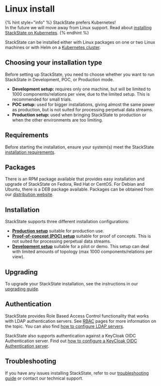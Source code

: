 # Linux install

{% hint style="info" %}
StackState prefers Kubernetes!  
In the future we will move away from Linux support. Read about [installing StackState on Kubernetes](/setup/kubernetes_install/README.md).
{% endhint %}

StackState can be installed either with Linux packages on one or two Linux machines or with Helm on a [Kubernetes cluster](/setup/Kubernetes_install/README.md).

## Choosing your installation type

Before setting up StackState, you need to choose whether you want to run StackState in Development, POC, or Production mode.

* **Development setup:** requires only one machine, but will be limited to 1000 components/relations per view, due to the limited setup. This is recommended for small trials.
* **POC setup:** used for bigger installations, giving almost the same power as production, but is not suited for processing perpetual data streams.
* **Production setup:** used when bringing StackState to production or when the other environments are too limiting.

## Requirements

Before starting the installation, ensure your system\(s\) meet the StackState [installation requirements](/setup/requirements.md).

## Packages

There is an RPM package available that provides easy installation and upgrade of StackState on Fedora, Red Hat or CentOS. For Debian and Ubuntu, there is a DEB package available. Packages can be obtained from our [distribution website](/setup/download.md).

## Installation

StackState supports three different installation configurations:

* [**Production setup**](/setup/linux_install/production-installation.md) suitable for production use.
* [**Proof-of-concept \(POC\) setup**](/setup/linux_install/poc-installation.md) suitable for proof of concepts. This is not suited for processing perpetual data streams.
* [**Development setup**](/setup/linux_install/development-installation.md) suitable for a pilot or demo. This setup can deal with limited amounts of topology \(max 1000 components/relations per view\).

## Upgrading

To upgrade your StackState installation, see the instructions in our [upgrading guide](/setup/upgrading.md).

## Authentication

StackState provides Role Based Access Control functionality that works with LDAP authentication servers. See [RBAC](/concepts/role_based_access_control.md) pages for more information on the topic. You can also find [how to configure LDAP servers](/setup/authentication.md).

StackState also supports authentication against a KeyCloak OIDC Authentication server. Find out [how to configure a KeyCloak OIDC Authentication server](/setup/authentication.md#keycloak-oidc-authentication-server).

## Troubleshooting

If you have any issues installing StackState, refer to our [troubleshooting guide](/setup/troubleshooting.md) or contact our technical support.
